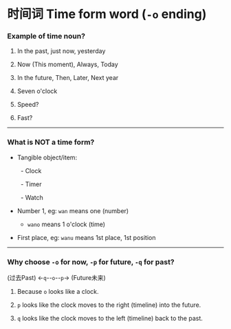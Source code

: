 # 时间词 Time form word (`-o` ending)

### Example of time noun?

1. In the past, just now, yesterday

2. Now (This moment), Always, Today

3. In the future, Then, Later, Next year

4. Seven o'clock

5. Speed?

6. Fast?

---

### What is NOT a time form?

- Tangible object/item:

        - Clock

        - Timer

        - Watch

- Number 1, eg: `wan` means one (number)
  
  - `wano` means 1 o'clock (time)

- First place, eg: `wanu` means 1st place, 1st position

---

### Why choose `-o` for now, `-p` for future, `-q` for past?

(过去Past) <-`q`--`o`--`p`-> (Future未来)

1. Because `o` looks like a clock.

2. `p` looks like the clock moves to the right (timeline) into the future.

3. `q` looks like the clock moves to the left (timeline) back to the past.
